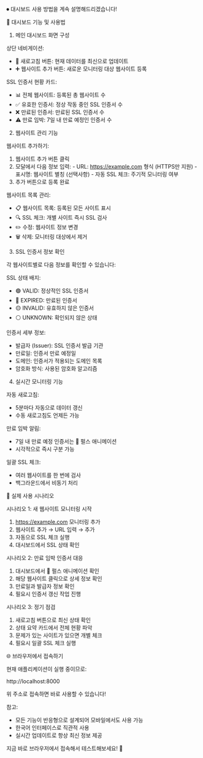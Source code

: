 ⏺ 대시보드 사용 방법을 계속 설명해드리겠습니다!

  📱 대시보드 기능 및 사용법

  1. 메인 대시보드 화면 구성

  상단 네비게이션:
  - 🔄 새로고침 버튼: 현재 데이터를 최신으로 업데이트
  - ➕ 웹사이트 추가 버튼: 새로운 모니터링 대상 웹사이트 등록

  SSL 인증서 현황 카드:
  - 📊 전체 웹사이트: 등록된 총 웹사이트 수
  - ✅ 유효한 인증서: 정상 작동 중인 SSL 인증서 수
  - ❌ 만료된 인증서: 만료된 SSL 인증서 수
  - ⚠️ 만료 임박: 7일 내 만료 예정인 인증서 수

  2. 웹사이트 관리 기능

  웹사이트 추가하기:
  1. 웹사이트 추가 버튼 클릭
  2. 모달에서 다음 정보 입력:
    - URL: https://example.com 형식 (HTTPS만 지원)
    - 표시명: 웹사이트 별칭 (선택사항)
    - 자동 SSL 체크: 주기적 모니터링 여부
  3. 추가 버튼으로 등록 완료

  웹사이트 목록 관리:
  - 📋 웹사이트 목록: 등록된 모든 사이트 표시
  - 🔍 SSL 체크: 개별 사이트 즉시 SSL 검사
  - ✏️ 수정: 웹사이트 정보 변경
  - 🗑️ 삭제: 모니터링 대상에서 제거

  3. SSL 인증서 정보 확인

  각 웹사이트별로 다음 정보를 확인할 수 있습니다:

  SSL 상태 배지:
  - 🟢 VALID: 정상적인 SSL 인증서
  - 🔴 EXPIRED: 만료된 인증서
  - 🟡 INVALID: 유효하지 않은 인증서
  - ⚪ UNKNOWN: 확인되지 않은 상태

  인증서 세부 정보:
  - 발급자 (Issuer): SSL 인증서 발급 기관
  - 만료일: 인증서 만료 예정일
  - 도메인: 인증서가 적용되는 도메인 목록
  - 암호화 방식: 사용된 암호화 알고리즘

  4. 실시간 모니터링 기능

  자동 새로고침:
  - 5분마다 자동으로 데이터 갱신
  - 수동 새로고침도 언제든 가능

  만료 임박 알림:
  - 7일 내 만료 예정 인증서는 🔴 펄스 애니메이션
  - 시각적으로 즉시 구분 가능

  일괄 SSL 체크:
  - 여러 웹사이트를 한 번에 검사
  - 백그라운드에서 비동기 처리

  🔧 실제 사용 시나리오

  시나리오 1: 새 웹사이트 모니터링 시작

  1. https://example.com 모니터링 추가
  2. 웹사이트 추가 → URL 입력 → 추가
  3. 자동으로 SSL 체크 실행
  4. 대시보드에서 SSL 상태 확인

  시나리오 2: 만료 임박 인증서 대응

  1. 대시보드에서 🔴 펄스 애니메이션 확인
  2. 해당 웹사이트 클릭으로 상세 정보 확인
  3. 만료일과 발급자 정보 확인
  4. 필요시 인증서 갱신 작업 진행

  시나리오 3: 정기 점검

  1. 새로고침 버튼으로 최신 상태 확인
  2. 상태 요약 카드에서 전체 현황 파악
  3. 문제가 있는 사이트가 있으면 개별 체크
  4. 필요시 일괄 SSL 체크 실행

  🌐 브라우저에서 접속하기

  현재 애플리케이션이 실행 중이므로:

  http://localhost:8000

  위 주소로 접속하면 바로 사용할 수 있습니다!

  참고:
  - 모든 기능이 반응형으로 설계되어 모바일에서도 사용 가능
  - 한국어 인터페이스로 직관적 사용
  - 실시간 업데이트로 항상 최신 정보 제공

  지금 바로 브라우저에서 접속해서 테스트해보세요! 🚀